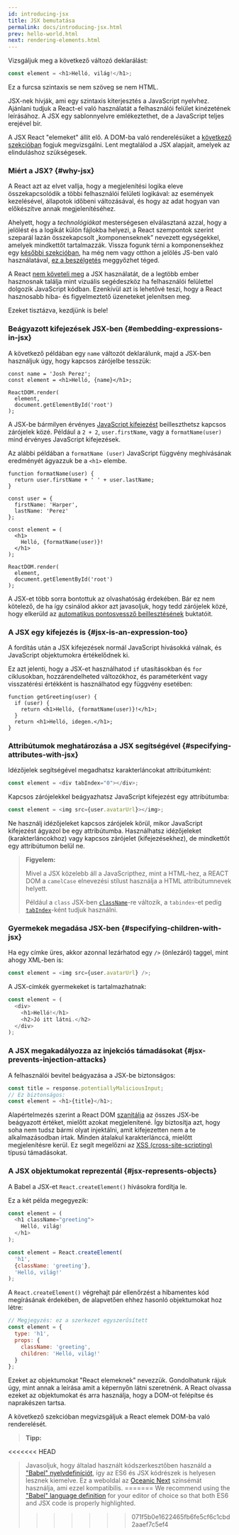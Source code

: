 ```yaml
---
id: introducing-jsx
title: JSX bemutatása
permalink: docs/introducing-jsx.html
prev: hello-world.html
next: rendering-elements.html
---
```


Vizsgáljuk meg a következő változó deklarálást:

```js
const element = <h1>Helló, világ!</h1>;
```

Ez a furcsa szintaxis se nem szöveg se nem HTML.

JSX-nek hívják, ami egy szintaxis kiterjesztés a JavaScript nyelvhez. Ajánlani tudjuk a React-el való használatát a felhasználói felület kinézetének leírásához. A JSX egy sablonnyelvre emlékeztethet, de a JavaScript teljes erejével bír.

A JSX React "elemeket" állít elő. A DOM-ba való renderelésüket a [következő szekcióban](/docs/rendering-elements.html) fogjuk megvizsgálni. Lent megtalálod a JSX alapjait, amelyek az elinduláshoz szükségesek.

### Miért a JSX? {#why-jsx}

A React azt az elvet vallja, hogy a megjelenítési logika eleve összekapcsolódik a többi felhasználói felületi logikával: az események kezelésével, állapotok időbeni változásával, és hogy az adat hogyan van előkészítve annak megjelenítéséhez.

Ahelyett, hogy a *technológiákat* mesterségesen elválasztaná azzal, hogy a jelölést és a logikát külön fájlokba helyezi, a React szempontok szerint szeparál lazán összekapcsolt „komponenseknek” nevezett egységekkel, amelyek mindkettőt tartalmazzák. Vissza fogunk térni a komponensekhez egy [későbbi szekcióban](/docs/components-and-props.html), ha még nem vagy otthon a jelölés JS-ben való használatával, [ez a beszélgetés](https://www.youtube.com/watch?v=x7cQ3mrcKaY) meggyőzhet téged.

A React [nem követeli meg](/docs/react-without-jsx.html) a JSX használatát, de a legtöbb ember hasznosnak találja mint vizuális segédeszköz ha felhasználói felülettel dolgozik JavaScript kódban. Ezenkívül azt is lehetővé teszi, hogy a React hasznosabb hiba- és figyelmeztető üzeneteket jelenítsen meg.

Ezeket tisztázva, kezdjünk is bele!

### Beágyazott kifejezések JSX-ben {#embedding-expressions-in-jsx}

A következő példában egy `name` változót deklarálunk, majd a JSX-ben használjuk úgy, hogy kapcsos zárójelbe tesszük:

```js{1,2}
const name = 'Josh Perez';
const element = <h1>Helló, {name}</h1>;

ReactDOM.render(
  element,
  document.getElementById('root')
);
```

A JSX-be bármilyen érvényes [JavaScript kifejezést](https://developer.mozilla.org/en-US/docs/Web/JavaScript/Guide/Expressions_and_Operators#Expressions) beilleszthetsz kapcsos zárójelek közé. Például a `2 + 2`, `user.firstName`, vagy a `formatName(user)` mind érvényes JavaScript kifejezések.

Az alábbi példában a `formatName (user)` JavaScript függvény meghívásának eredményét ágyazzuk be a `<h1>` elembe.

```js{12}
function formatName(user) {
  return user.firstName + ' ' + user.lastName;
}

const user = {
  firstName: 'Harper',
  lastName: 'Perez'
};

const element = (
  <h1>
    Helló, {formatName(user)}!
  </h1>
);

ReactDOM.render(
  element,
  document.getElementById('root')
);
```

[](codepen://introducing-jsx)

A JSX-et több sorra bontottuk az olvashatóság érdekében. Bár ez nem kötelező, de ha így csinálod akkor azt javasoljuk, hogy tedd zárójelek közé, hogy elkerüld az [automatikus pontosvessző beillesztésének](https://stackoverflow.com/q/2846283) buktatóit.

### A JSX egy kifejezés is {#jsx-is-an-expression-too}

A fordítás után a JSX kifejezések normál JavaScript hívásokká válnak, és JavaScript objektumokra értékelődnek ki.

Ez azt jelenti, hogy a JSX-et használhatod `if` utasításokban és `for` ciklusokban, hozzárendelheted változókhoz, és paraméterként vagy visszatérési értékként is használhatod egy függvény esetében:

```js{3,5}
function getGreeting(user) {
  if (user) {
    return <h1>Helló, {formatName(user)}!</h1>;
  }
  return <h1>Helló, idegen.</h1>;
}
```

### Attribútumok meghatározása a JSX segítségével {#specifying-attributes-with-jsx}

Idézőjelek segítségével megadhatsz karakterláncokat attribútumként:

```js
const element = <div tabIndex="0"></div>;
```

Kapcsos zárójelekkel beágyazhatsz JavaScript kifejezést egy attribútumba:

```js
const element = <img src={user.avatarUrl}></img>;
```

Ne használj idézőjeleket kapcsos zárójelek körül, mikor JavaScript kifejezést ágyazol be egy attribútumba. Használhatsz idézőjeleket (karakterláncokhoz) vagy kapcsos zárójelet (kifejezésekhez), de mindkettőt egy attribútumon belül ne.

>**Figyelem:**
>
>Mivel a JSX közelebb áll a JavaScripthez, mint a HTML-hez, a REACT DOM a `camelCase` elnevezési stílust használja a HTML attribútumnevek helyett.
>
>Például a `class` JSX-ben [`className`](https://developer.mozilla.org/en-US/docs/Web/API/Element/className)-re változik, a `tabindex`-et pedig [`tabIndex`](https://developer.mozilla.org/en-US/docs/Web/API/HTMLElement/tabIndex)-ként tudjuk használni.

### Gyermekek megadása JSX-ben {#specifying-children-with-jsx}

Ha egy címke üres, akkor azonnal lezárhatod egy `/>` (önlezáró) taggel, mint ahogy XML-ben is:

```js
const element = <img src={user.avatarUrl} />;
```

A JSX-címkék gyermekeket is tartalmazhatnak:

```js
const element = (
  <div>
    <h1>Helló!</h1>
    <h2>Jó itt látni.</h2>
  </div>
);
```

### A JSX megakadályozza az injekciós támadásokat {#jsx-prevents-injection-attacks}

A felhasználói bevitel beágyazása a JSX-be biztonságos:

```js
const title = response.potentiallyMaliciousInput;
// Ez biztonságos:
const element = <h1>{title}</h1>;
```

Alapértelmezés szerint a React DOM [szanitálja](https://stackoverflow.com/questions/7381974/which-characters-need-to-be-escaped-on-html) az összes JSX-be beágyazott értéket, mielőtt azokat megjelenítené. Így biztosítja azt, hogy soha nem tudsz bármi olyat injektálni, amit kifejezetten nem a te alkalmazásodban írtak. Minden átalakul karakterlánccá, mielőtt megjelenítésre kerül. Ez segít megelőzni az [XSS (cross-site-scripting)](https://en.wikipedia.org/wiki/Cross-site_scripting) típusú támadásokat.

### A JSX objektumokat reprezentál {#jsx-represents-objects}

A Babel a JSX-et `React.createElement()` hívásokra fordítja le.

Ez a két példa megegyezik:

```js
const element = (
  <h1 className="greeting">
    Helló, világ!
  </h1>
);
```

```js
const element = React.createElement(
  'h1',
  {className: 'greeting'},
  'Helló, világ!'
);
```

A `React.createElement()` végrehajt pár ellenőrzést a hibamentes kód megírásának érdekében, de alapvetően ehhez hasonló objektumokat hoz létre:

```js
// Megjegyzés: ez a szerkezet egyszerűsített
const element = {
  type: 'h1',
  props: {
    className: 'greeting',
    children: 'Helló, világ!'
  }
};
```

Ezeket az objektumokat "React elemeknek" nevezzük. Gondolhatunk rájuk úgy, mint annak a leírása amit a képernyőn látni szeretnénk. A React olvassa ezeket az objektumokat és arra használja, hogy a DOM-ot felépítse és naprakészen tartsa.

A következő szekcióban megvizsgáljuk a React elemek DOM-ba való renderelését.

>**Tipp:**
>
<<<<<<< HEAD
>Javasoljuk, hogy általad használt kódszerkesztőben használd a ["Babel" nyelvdefiníciót](https://babeljs.io/docs/editors), így az ES6 és JSX kódrészek is helyesen lesznek kiemelve. Ez a weboldal az [Oceanic Next](https://labs.voronianski.com/oceanic-next-color-scheme/) színsémát használja, ami ezzel kompatibilis.
=======
>We recommend using the ["Babel" language definition](https://babeljs.io/docs/editors) for your editor of choice so that both ES6 and JSX code is properly highlighted.
>>>>>>> 071f5b0e1622465fb6fe5cf6c1cbd2aaef7c5ef4
